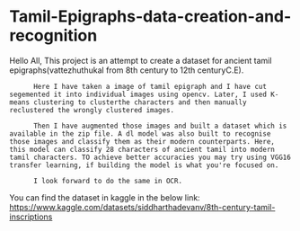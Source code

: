 # Tamil-Epigraphs-data-creation-and-recognition

Hello All,
          This project is an attempt to create a dataset for ancient tamil epigraphs(vattezhuthukal from 8th century to 12th centuryC.E). 
          
          Here I have taken a image of tamil epigraph and I have cut segemented it into individual images using opencv. Later, I used K-means clustering to clusterthe characters and then manually reclustered the wrongly clustered images.
          
          Then I have augmented those images and built a dataset which is available in the zip file. A dl model was also built to recognise those images and classify them as their modern counterparts. Here, this model can classify 28 characters of ancient tamil into modern tamil characters. TO achieve better accuracies you may try using VGG16 transfer learning, if building the model is what you're focused on.
          
          I look forward to do the same in OCR.


You can find the dataset in kaggle in the below link:
https://www.kaggle.com/datasets/siddharthadevanv/8th-century-tamil-inscriptions
